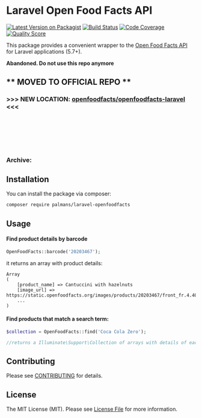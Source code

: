 # Laravel Open Food Facts API

[![Latest Version on Packagist](https://img.shields.io/packagist/v/palmans/laravel-openfoodfacts.svg?style=flat-square)](https://packagist.org/packages/palmans/laravel-openfoodfacts)
[![Build Status](https://img.shields.io/travis/palmans/laravel-openfoodfacts/master.svg?style=flat-square)](https://travis-ci.org/palmans/laravel-openfoodfacts)
[![Code Coverage](https://scrutinizer-ci.com/g/palmans/laravel-openfoodfacts/badges/coverage.png?b=master)](https://scrutinizer-ci.com/g/palmans/laravel-openfoodfacts/?branch=master)
[![Quality Score](https://img.shields.io/scrutinizer/g/palmans/laravel-openfoodfacts.svg?style=flat-square)](https://scrutinizer-ci.com/g/palmans/laravel-openfoodfacts)

This package provides a convenient wrapper to the [Open Food Facts API](https://en.wiki.openfoodfacts.org/API) for Laravel applications (5.7+).


**Abandoned. Do not use this repo anymore**
## ** **MOVED TO OFFICIAL REPO** **
### >>> NEW LOCATION: [openfoodfacts/openfoodfacts-laravel](https://github.com/openfoodfacts/openfoodfacts-laravel) <<<

<br/><br/>

<br/><br/>
### Archive:
## Installation

You can install the package via composer:

```bash
composer require palmans/laravel-openfoodfacts
```

## Usage

#### Find product details by barcode
``` php
OpenFoodFacts::barcode('20203467');
```
it returns an array with product details:
```
Array
(
    [product_name] => Cantuccini with hazelnuts
    [image_url] => https://static.openfoodfacts.org/images/products/20203467/front_fr.4.400.jpg
    ...    
)    
```

#### Find products that match a search term:
``` php
$collection = OpenFoodFacts::find('Coca Cola Zero');

//returns a Illuminate\Support\Collection of arrays with details of each product found
```


## Contributing

Please see [CONTRIBUTING](CONTRIBUTING.md) for details.

## License

The MIT License (MIT). Please see [License File](LICENSE.md) for more information.